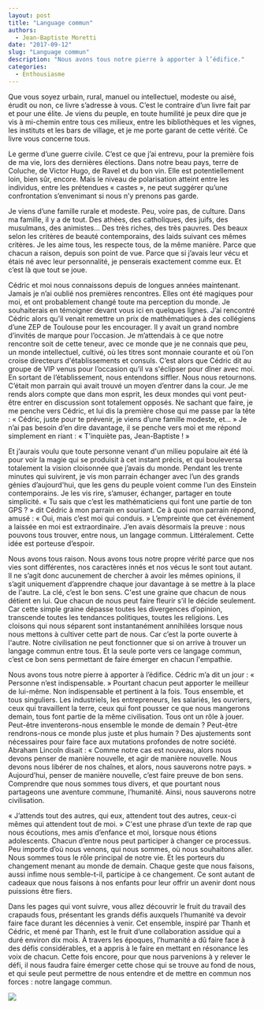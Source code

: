 ```yaml
---
layout: post
title: "Language commun"
authors: 
  - Jean-Baptiste Moretti
date: "2017-09-12"
slug: "Language commun"
description: "Nous avons tous notre pierre à apporter à l’édifice."
categories:
  - Enthousiasme
---
```


Que vous soyez urbain, rural, manuel ou intellectuel, modeste ou aisé, érudit ou non, ce livre s’adresse à vous. C’est le contraire d’un livre fait par et pour une élite. Je viens du peuple, en toute humilité je peux dire que je vis à mi-chemin entre tous ces milieux, entre les bibliothèques et les vignes, les instituts et les bars de village, et je me porte garant de cette vérité. Ce livre vous concerne tous.


Le germe d’une guerre civile. C’est ce que j’ai entrevu, pour la première fois de ma vie, lors des dernières élections. Dans notre beau pays, terre de Coluche, de Victor Hugo, de Ravel et du bon vin. Elle est potentiellement loin, bien sûr, encore. Mais le niveau de polarisation atteint entre les individus, entre les prétendues « castes », ne peut suggérer qu’une confrontation s’envenimant si nous n’y prenons pas garde.


Je viens d’une famille rurale et modeste. Peu, voire pas, de culture. Dans ma famille, il y a de tout. Des athées, des catholiques, des juifs, des musulmans, des animistes… Des très riches, des très pauvres. Des beaux selon les critères de beauté contemporains, des laids suivant ces mêmes critères. Je les aime tous, les respecte tous, de la même manière. Parce que chacun a raison, depuis son point de vue. Parce que si j’avais leur vécu et étais né avec leur personnalité, je penserais exactement comme eux. Et c’est là que tout se joue.


Cédric et moi nous connaissons depuis de longues années maintenant. Jamais je n’ai oublié nos premières rencontres. Elles ont été magiques pour moi, et ont probablement changé toute ma perception du monde. Je souhaiterais en témoigner devant vous ici en quelques lignes.
J’ai rencontré Cédric alors qu’il venait remettre un prix de mathématiques à des collégiens d’une ZEP de Toulouse pour les encourager. Il y avait un grand nombre d’invités de marque pour l’occasion. Je m’attendais à ce que notre rencontre soit de cette teneur, avec ce monde que je ne connais que peu, un monde intellectuel, cultivé, où les titres sont monnaie courante et où l’on croise directeurs d'établissements et consuls. C’est alors que Cédric dit au groupe de VIP venus pour l’occasion qu’il va s'éclipser pour dîner avec moi. En sortant de l’établissement, nous entendons siffler. Nous nous retournons. C’était mon parrain qui avait trouvé un moyen d’entrer dans la cour. Je me rends alors compte que dans mon esprit, les deux mondes qui vont peut-être entrer en discussion sont totalement opposés. Ne sachant que faire, je me penche vers Cédric, et lui dis la première chose qui me passe par la tête : « Cédric, juste pour te prévenir, je viens d’une famille modeste, et… » Je n’ai pas besoin d’en dire davantage, il se penche vers moi et me répond simplement en riant : « T’inquiète pas, Jean-Baptiste ! »


Et j’aurais voulu que toute personne venant d'un milieu populaire ait été là pour voir la magie qui se produisit à cet instant précis, et qui bouleversa totalement la vision cloisonnée que j’avais du monde. Pendant les trente minutes qui suivirent, je vis mon parrain échanger avec l’un des grands génies d’aujourd'hui, que les gens du peuple voient comme l’un des Einstein contemporains. Je les vis rire, s’amuser, échanger, partager en toute simplicité. « Tu sais que c’est les mathématiciens qui font une partie de ton GPS ? » dit Cédric à mon parrain en souriant. Ce à quoi mon parrain répond, amusé : « Oui, mais c’est moi qui conduis. »
L’empreinte que cet événement a laissée en moi est extraordinaire. J’en avais désormais la preuve : nous pouvons tous trouver, entre nous, un langage commun. Littéralement. Cette idée est porteuse d’espoir.


Nous avons tous raison. Nous avons tous notre propre vérité parce que nos vies sont différentes, nos caractères innés et nos vécus le sont tout autant. Il ne s’agit donc aucunement de chercher à avoir les mêmes opinions, il s’agit uniquement d’apprendre chaque jour davantage à se mettre à la place de l'autre. La clé, c’est le bon sens. C'est une graine que chacun de nous détient en lui. Que chacun de nous peut faire fleurir s’il le décide seulement. Car cette simple graine dépasse toutes les divergences d’opinion, transcende toutes les tendances politiques, toutes les religions. Les cloisons qui nous séparent sont instantanément annihilées lorsque nous nous mettons à cultiver cette part de nous. Car c’est la porte ouverte à l'autre.
Notre civilisation ne peut fonctionner que si on arrive à trouver un langage commun entre tous. Et la seule porte vers ce langage commun, c’est ce bon sens permettant de faire émerger en chacun l'empathie.


Nous avons tous notre pierre à apporter à l’édifice. Cédric m’a dit un jour : « Personne n’est indispensable. » Pourtant chacun peut apporter le meilleur de lui-même. Non indispensable et pertinent à la fois. Tous ensemble, et tous singuliers. Les industriels, les entrepreneurs, les salariés, les ouvriers, ceux qui travaillent la terre, ceux qui font pousser ce que nous mangerons demain, tous font partie de la même civilisation. Tous ont un rôle à jouer. Peut-être inventerons-nous ensemble le monde de demain ? Peut-être rendrons-nous ce monde plus juste et plus humain ? Des ajustements sont nécessaires pour faire face aux mutations profondes de notre société. Abraham Lincoln disait : « Comme notre cas est nouveau, alors nous devons penser de manière nouvelle, et agir de manière nouvelle. Nous devons nous libérer de nos chaînes, et alors, nous sauverons notre pays. » Aujourd’hui, penser de manière nouvelle, c’est faire preuve de bon sens. Comprendre que nous sommes tous divers, et que pourtant nous partageons une aventure commune, l’humanité. Ainsi, nous sauverons notre civilisation.


« J’attends tout des autres, qui eux, attendent tout des autres, ceux-ci mêmes qui attendent tout de moi. » C'est une phrase d’un texte de rap que nous écoutions, mes amis d’enfance et moi, lorsque nous étions adolescents. Chacun d’entre nous peut participer à changer ce processus. Peu importe d’où nous venons, qui nous sommes, où nous souhaitons aller. Nous sommes tous le rôle principal de notre vie. Et les porteurs du changement menant au monde de demain. Chaque geste que nous faisons, aussi infime nous semble-t-il, participe à ce changement. Ce sont autant de cadeaux que nous faisons à nos enfants pour leur offrir un avenir dont nous puissions être fiers.


Dans les pages qui vont suivre, vous allez découvrir le fruit du travail des crapauds fous, présentant les grands défis auxquels l’humanité va devoir faire face durant les décennies à venir. Cet ensemble, inspiré par Thanh et Cédric, et mené par Thanh, est le fruit d’une collaboration assidue qui a duré environ dix mois.
À travers les époques, l’humanité a dû faire face à des défis considérables, et a appris à le faire en mettant en résonance les voix de chacun. Cette fois encore, pour que nous parvenions à y relever le défi, il nous faudra faire émerger cette chose qui se trouve au fond de nous, et qui seule peut permettre de nous entendre et de mettre en commun nos forces : notre langage commun.


<img src="{{ site.urlimg }}/profiles/epilogue_illus.png" />
